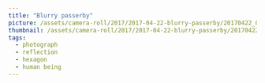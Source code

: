 ```yaml
---
title: "Blurry passerby"
picture: /assets/camera-roll/2017/2017-04-22-blurry-passerby/20170422_072444670_iOS.jpg
thumbnail: /assets/camera-roll/2017/2017-04-22-blurry-passerby/20170422_072444670_iOS-thumbnail.jpg
tags:
  - photograph
  - reflection
  - hexagon
  - human being
---
```

